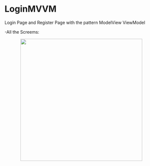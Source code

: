 # LoginMVVM
Login Page and Register Page with the pattern ModelView ViewModel

-All the Screems:

<p align="center">
<img  width="400" src="/ScreenShots/image.png"/>
</p>
